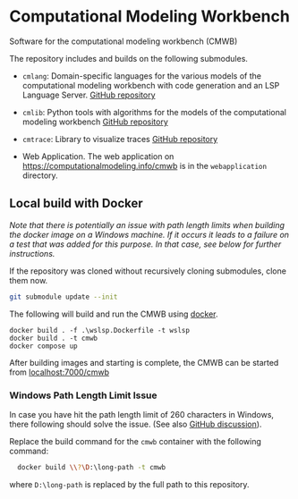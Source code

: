 # Computational Modeling Workbench

Software for the computational modeling workbench (CMWB)

The repository includes and builds on the following submodules.

- `cmlang`: Domain-specific languages for the various models of the computational modeling workbench with code generation and an LSP Language Server. [GitHub repository](https://github.com/Model-Based-Design-Lab/cmlang)
- `cmlib`: Python tools with algorithms for the models of the computational modeling workbench [GitHub repository](https://github.com/Model-Based-Design-Lab/cmlib)
- `cmtrace`: Library to visualize traces [GitHub repository](https://github.com/Model-Based-Design-Lab/cmtrace)

- Web Application. The web application on <https://computationalmodeling.info/cmwb> is in the `webapplication` directory.

## Local build with Docker

*Note that there is potentially an issue with path length limits when building the docker image on a Windows machine.
If it occurs it leads to a failure on a test that was added for this purpose. In that case, see below for further instructions.*

If the repository was cloned without recursively cloning submodules, clone them now.

``` sh
git submodule update --init
```

The following will build and run the CMWB using [docker](docker.com).

``` shell
docker build . -f .\wslsp.Dockerfile -t wslsp
docker build . -t cmwb
docker compose up
```

After building images and starting is complete, the CMWB can be started from <localhost:7000/cmwb>

### Windows Path Length Limit Issue

In case you have hit the path length limit of 260 characters in Windows, there following should solve the issue. (See also [GitHub discussion](https://github.com/moby/buildkit/issues/1366)).

Replace the build command for the `cmwb` container with the following command:

``` sh
  docker build \\?\D:\long-path -t cmwb
  ```

where `D:\long-path` is replaced by the full path to this repository.
